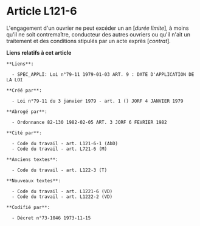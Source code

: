 # Article L121-6

L'engagement d'un ouvrier ne peut excéder un an [*durée limite*], à moins qu'il ne soit contremaître, conducteur des autres
ouvriers ou qu'il n'ait un traitement et des conditions stipulés par un acte exprès [*contrat*].

**Liens relatifs à cet article**

	**Liens**:

	  - SPEC_APPLI: Loi n°79-11 1979-01-03 ART. 9 : DATE D'APPLICATION DE LA LOI

	**Créé par**:

	  - Loi n°79-11 du 3 janvier 1979 - art. 1 () JORF 4 JANVIER 1979

	**Abrogé par**:

	  - Ordonnance 82-130 1982-02-05 ART. 3 JORF 6 FEVRIER 1982

	**Cité par**:

	  - Code du travail - art. L121-6-1 (AbD)
	  - Code du travail - art. L721-6 (M)

	**Anciens textes**:

	  - Code du travail - art. L122-3 (T)

	**Nouveaux textes**:

	  - Code du travail - art. L1221-6 (VD)
	  - Code du travail - art. L1222-2 (VD)

	**Codifié par**:

	  - Décret n°73-1046 1973-11-15
